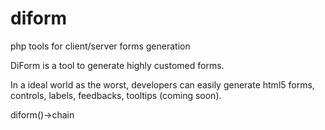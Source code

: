 diform
======

php tools for client/server forms generation

DiForm is a tool to generate highly customed forms.

In a ideal world as the worst, developers can easily generate html5 forms,
controls, labels, feedbacks, tooltips (coming soon).

diform()->chain
